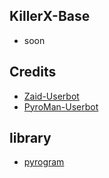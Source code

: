 ## KillerX-Base

- soon 

## Credits
- [Zaid-Userbot](https://github.com/ITZ-ZAID/ZAID-USERBOT)
- [PyroMan-Userbot](https://github.com/mrismanaziz/PyroMan-Userbot)

## library 
- [pyrogram](https://github.com/pyrogram)

